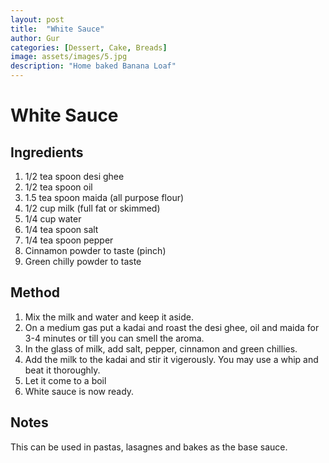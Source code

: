 ```yaml
---
layout: post
title:  "White Sauce"
author: Gur
categories: [Dessert, Cake, Breads]
image: assets/images/5.jpg
description: "Home baked Banana Loaf"
---
```

# White Sauce

## Ingredients

1. 1/2 tea spoon desi ghee
2. 1/2 tea spoon oil
3. 1.5 tea spoon maida (all purpose flour)
4. 1/2 cup milk (full fat or skimmed)
5. 1/4 cup water
6. 1/4 tea spoon salt
7. 1/4 tea spoon pepper
8. Cinnamon powder to taste (pinch)
9. Green chilly powder to taste


## Method

1. Mix the milk and water and keep it aside.
2. On a medium gas put a kadai and roast the desi ghee, oil and maida for 3-4 minutes or till you can smell the aroma.
3. In the glass of milk, add salt, pepper, cinnamon and green chillies.
4. Add the milk to the kadai and stir it vigerously. You may use a whip and beat it thoroughly.
5. Let it come to a boil
6. White sauce is now ready.


## Notes

This can be used in pastas, lasagnes and bakes as the base sauce.
